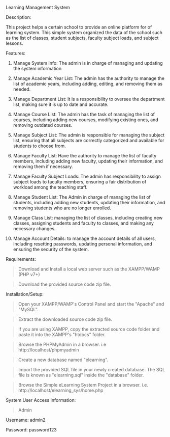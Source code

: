Learning Management System 


Description: 

This project helps a certain school to provide an online platform for of learning system. 
This simple system organized the data of the school such as the list of classes, student subjects, faculty subject loads, and subject lessons. 

Features: 
  
  1. Manage System Info: The admin  is in charge of managing and updating the system information
	
  2.	Manage Academic Year List: The admin has the authority to manage the list of academic years, including adding, editing, and removing them as needed.
	
  3.	Manage Department List: It is a responsibility to oversee the department list, making sure it is up to date and accurate.
	
 4.	Manage Course List: The admin  has the task of managing the list of courses, including adding new courses, modifying existing ones, and removing outdated courses.
	
 5.	Manage Subject List: The admin is responsible for managing the subject list, ensuring that all subjects are correctly categorized and available for students to choose from.
	
 6.	Manage Faculty List: Have  the authority to manage the list of faculty members, including adding new faculty, updating their information, and removing them if necessary.
	
 7.	Manage Faculty Subject Loads: The admin has  responsibility to assign subject loads to faculty members, ensuring a fair distribution of workload among the teaching staff.
	
 8.	Manage Student List: The Admin  in charge of managing the list of students, including adding new students, updating their information, and removing students who are no longer enrolled.
	
 9.	Manage Class List: managing the list of classes, including creating new classes, assigning students and faculty to classes, and making any necessary changes.
	
 10.	Manage Account Details:  to manage the account details of all users, including resetting passwords, updating personal information, and ensuring the security of the system.



Requirements:

> Download and Install a local web server such as the XAMPP/WAMP (PHP v7+)

> Download the provided source code zip file. 

Installation/Setup:

> Open your XAMPP/WAMP's Control Panel and start the "Apache" and "MySQL".

> Extract the downloaded source code zip file.

> If you are using XAMPP, copy the extracted source code folder and paste it into the XAMPP's "htdocs" folder. 

>Browse the PHPMyAdmin in a browser. i.e http://localhost/phpmyadmin

> Create a new database named "elearning".

> Import the provided SQL file in your newly created database. The SQL file is known as "elearning.sql" inside the "database" folder.

> Browse the Simple eLearning System Project in a browser. i.e. http://localhost/elearning_sys/home.php



System User Access Information:

> Admin

Username: admin2

Password: password123
